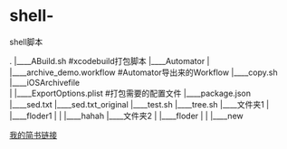 # shell-
shell脚本

.
|____ABuild.sh   #xcodebuild打包脚本
|____Automator 
| |____archive_demo.workflow   #Automator导出来的Workflow
|____copy.sh    
|____iOSArchivefile  
| |____ExportOptions.plist     #打包需要的配置文件
|____package.json
|____sed.txt
|____sed.txt_original
|____test.sh 
|____tree.sh
|____文件夹1
| |____floder1
| | |____hahah
|____文件夹2
| |____floder
| | |____new

[我的简书链接](https://www.jianshu.com/p/d3cd860f01c4)
